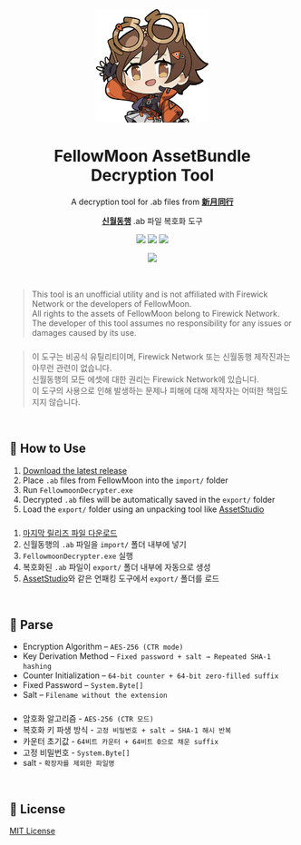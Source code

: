<p align="center">
  <img src="icon.png" width="200" alt="icon" />
</p>

<h1 align="center">FellowMoon AssetBundle Decryption Tool</h1>

<div align="center">

A decryption tool for .ab files from [**新月同行**](https://xytx.firewick.net/home)

[**신월동행**](https://xytx.firewick.net/home) .ab 파일 복호화 도구
  
</div>

<p align="center">
  <img src="https://img.shields.io/badge/Python-3776AB?logo=python&logoColor=white">
  <img src="https://img.shields.io/github/v/release/maynut02/fellowmoon-decrypter?label=latest%20release&color=blue" />
  <img src="https://img.shields.io/badge/platform-Windows-blue" />
</p>

<p align="center">
  <a href="https://github.com/maynut02/fellowmoon-decrypter/releases/latest">
    <img src="https://img.shields.io/badge/Download-ZIP-brightgreen?style=for-the-badge&logo=windows" />
  </a>
</p>

<div><br></div>

> This tool is an unofficial utility and is not affiliated with Firewick Network or the developers of FellowMoon.<br>
> All rights to the assets of FellowMoon belong to Firewick Network.<br>
> The developer of this tool assumes no responsibility for any issues or damages caused by its use.

###

> 이 도구는 비공식 유틸리티이며, Firewick Network 또는 신월동행 제작진과는 아무런 관련이 없습니다.<br>
> 신월동행의 모든 에셋에 대한 권리는 Firewick Network에 있습니다.<br>
> 이 도구의 사용으로 인해 발생하는 문제나 피해에 대해 제작자는 어떠한 책임도 지지 않습니다.

<div><br></div>

## 🚀 How to Use

1. [Download the latest release](https://github.com/maynut02/fellowmoon-decrypter/releases/latest)
2. Place `.ab` files from FellowMoon into the `import/` folder
3. Run `FellowmoonDecrypter.exe`
4. Decrypted `.ab` files will be automatically saved in the `export/` folder
5. Load the `export/` folder using an unpacking tool like [AssetStudio](https://github.com/zhangjiequan/AssetStudio)

###

1. [마지막 릴리즈 파일 다운로드](https://github.com/maynut02/fellowmoon-decrypter/releases/latest)
2. 신월동행의 `.ab` 파일을 `import/` 폴더 내부에 넣기
3. `FellowmoonDecrypter.exe` 실행
4. 복호화된 `.ab` 파일이 `export/` 폴더 내부에 자동으로 생성
5. [AssetStudio](https://github.com/zhangjiequan/AssetStudio)와 같은 언패킹 도구에서 `export/` 폴더를 로드

<div><br></div>

## 🔧 Parse

- Encryption Algorithm – `AES-256 (CTR mode)`
- Key Derivation Method – `Fixed password + salt → Repeated SHA-1 hashing`
- Counter Initialization – `64-bit counter + 64-bit zero-filled suffix`
- Fixed Password – `System.Byte[]`
- Salt – `Filename without the extension`

###

- 암호화 알고리즘 - `AES-256 (CTR 모드)`
- 복호화 키 파생 방식 - `고정 비밀번호 + salt → SHA-1 해시 반복`
- 카운터 초기값 - `64비트 카운터 + 64비트 0으로 채운 suffix`
- 고정 비밀번호 - `System.Byte[]`
- salt - `확장자를 제외한 파일명`

<div><br></div>

## 📄 License

[MIT License](https://github.com/maynut02/fellowmoon-decrypter/blob/main/LICENSE)